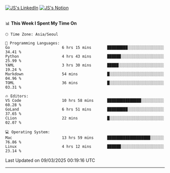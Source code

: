 
[![JS's LinkedIn](https://img.shields.io/badge/LinkedIn-blue?style=for-the-badge&logo=linkedin)](https://www.linkedin.com/in/jaeseung-lee-5a2a32139/) 
[![JS's Notion](https://img.shields.io/badge/Notion-black?style=for-the-badge&logo=notion)](https://bit.ly/ljswiki1) <br><br>
<!-- ![JS's GitHub stats](https://github-readme-stats-lemon-five.vercel.app/api?username=tkxkd0159&hide=contribs,prs,stars,issues&show_icons=true&theme=react&include_all_commits=true)   -->
<!-- ![Top Langs](https://github-readme-stats-lemon-five.vercel.app/api/top-langs/?username=tkxkd0159&layout=compact&hide=jupyter%20notebook,scss,html,css&langs_count=10)  -->


<!--START_SECTION:waka-->
📊 **This Week I Spent My Time On** 

```text
🕑︎ Time Zone: Asia/Seoul

💬 Programming Languages: 
Go                       6 hrs 15 mins       █████████░░░░░░░░░░░░░░░░   34.41 % 
Python                   4 hrs 43 mins       ██████░░░░░░░░░░░░░░░░░░░   25.99 % 
YAML                     3 hrs 30 mins       █████░░░░░░░░░░░░░░░░░░░░   19.24 % 
Markdown                 54 mins             █░░░░░░░░░░░░░░░░░░░░░░░░   04.96 % 
TOML                     36 mins             █░░░░░░░░░░░░░░░░░░░░░░░░   03.31 % 

🔥 Editors: 
VS Code                  10 hrs 58 mins      ███████████████░░░░░░░░░░   60.28 % 
GoLand                   6 hrs 51 mins       █████████░░░░░░░░░░░░░░░░   37.65 % 
CLion                    22 mins             █░░░░░░░░░░░░░░░░░░░░░░░░   02.07 % 

💻 Operating System: 
Mac                      13 hrs 59 mins      ███████████████████░░░░░░   76.86 % 
Linux                    4 hrs 12 mins       ██████░░░░░░░░░░░░░░░░░░░   23.14 % 
```


 Last Updated on 09/03/2025 00:19:16 UTC
<!--END_SECTION:waka-->

---
<!---
<a href="https://github.com/tkxkd0159/books">
  <img align="center" src="https://github-readme-stats-lemon-five.vercel.app/api/pin/?username=tkxkd0159&repo=books&theme=react" />
</a>
-->

<!---
- 🔭 I’m currently working on ...
- 🌱 I’m currently learning blockchain and distributed network
- 👯 I’m looking to collaborate on ...
- 🤔 I’m looking for help with ...
- 💬 Ask me about ...
- 📫 How to reach me: ...
- 😄 Pronouns: ...
- ⚡ Fun fact: ...
-->
